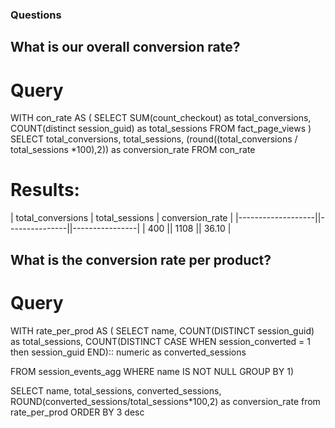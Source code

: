 ### Questions 

## What is our overall conversion rate?
# Query
WITH  con_rate AS (
SELECT 
    SUM(count_checkout) as total_conversions, 
    COUNT(distinct session_guid) as total_sessions
 FROM fact_page_views
)
SELECT 
total_conversions, total_sessions, (round((total_conversions / total_sessions *100),2))  as conversion_rate
FROM con_rate

# Results:

| total_conversions | total_sessions | conversion_rate |
|-------------------||---------------||----------------|
|       400         ||     1108      ||     36.10      |

## What is the conversion rate per product?
# Query 
WITH rate_per_prod AS (
SELECT name, 
COUNT(DISTINCT session_guid) as total_sessions, 
COUNT(DISTINCT CASE WHEN session_converted = 1 then session_guid END):: numeric as converted_sessions

FROM session_events_agg 
WHERE name IS NOT NULL 
GROUP BY 1)

SELECT 
name, 
total_sessions, 
converted_sessions, 
ROUND(converted_sessions/total_sessions*100,2) as conversion_rate 
from rate_per_prod 
ORDER BY 3 desc
